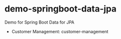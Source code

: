 # demo-springboot-data-jpa
Demo for Spring Boot Data for JPA

- Customer Management: customer-management